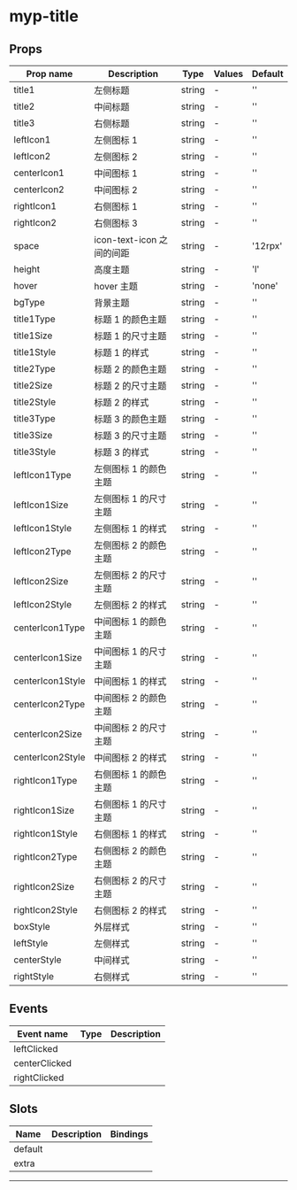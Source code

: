 # myp-title

## Props

| Prop name        | Description               | Type   | Values | Default |
| ---------------- | ------------------------- | ------ | ------ | ------- |
| title1           | 左侧标题                  | string | -      | ''      |
| title2           | 中间标题                  | string | -      | ''      |
| title3           | 右侧标题                  | string | -      | ''      |
| leftIcon1        | 左侧图标 1                | string | -      | ''      |
| leftIcon2        | 左侧图标 2                | string | -      | ''      |
| centerIcon1      | 中间图标 1                | string | -      | ''      |
| centerIcon2      | 中间图标 2                | string | -      | ''      |
| rightIcon1       | 右侧图标 1                | string | -      | ''      |
| rightIcon2       | 右侧图标 3                | string | -      | ''      |
| space            | icon-text-icon 之间的间距 | string | -      | '12rpx' |
| height           | 高度主题                  | string | -      | 'l'     |
| hover            | hover 主题                | string | -      | 'none'  |
| bgType           | 背景主题                  | string | -      | ''      |
| title1Type       | 标题 1 的颜色主题         | string | -      | ''      |
| title1Size       | 标题 1 的尺寸主题         | string | -      | ''      |
| title1Style      | 标题 1 的样式             | string | -      | ''      |
| title2Type       | 标题 2 的颜色主题         | string | -      | ''      |
| title2Size       | 标题 2 的尺寸主题         | string | -      | ''      |
| title2Style      | 标题 2 的样式             | string | -      | ''      |
| title3Type       | 标题 3 的颜色主题         | string | -      | ''      |
| title3Size       | 标题 3 的尺寸主题         | string | -      | ''      |
| title3Style      | 标题 3 的样式             | string | -      | ''      |
| leftIcon1Type    | 左侧图标 1 的颜色主题     | string | -      | ''      |
| leftIcon1Size    | 左侧图标 1 的尺寸主题     | string | -      | ''      |
| leftIcon1Style   | 左侧图标 1 的样式         | string | -      | ''      |
| leftIcon2Type    | 左侧图标 2 的颜色主题     | string | -      | ''      |
| leftIcon2Size    | 左侧图标 2 的尺寸主题     | string | -      | ''      |
| leftIcon2Style   | 左侧图标 2 的样式         | string | -      | ''      |
| centerIcon1Type  | 中间图标 1 的颜色主题     | string | -      | ''      |
| centerIcon1Size  | 中间图标 1 的尺寸主题     | string | -      | ''      |
| centerIcon1Style | 中间图标 1 的样式         | string | -      | ''      |
| centerIcon2Type  | 中间图标 2 的颜色主题     | string | -      | ''      |
| centerIcon2Size  | 中间图标 2 的尺寸主题     | string | -      | ''      |
| centerIcon2Style | 中间图标 2 的样式         | string | -      | ''      |
| rightIcon1Type   | 右侧图标 1 的颜色主题     | string | -      | ''      |
| rightIcon1Size   | 右侧图标 1 的尺寸主题     | string | -      | ''      |
| rightIcon1Style  | 右侧图标 1 的样式         | string | -      | ''      |
| rightIcon2Type   | 右侧图标 2 的颜色主题     | string | -      | ''      |
| rightIcon2Size   | 右侧图标 2 的尺寸主题     | string | -      | ''      |
| rightIcon2Style  | 右侧图标 2 的样式         | string | -      | ''      |
| boxStyle         | 外层样式                  | string | -      | ''      |
| leftStyle        | 左侧样式                  | string | -      | ''      |
| centerStyle      | 中间样式                  | string | -      | ''      |
| rightStyle       | 右侧样式                  | string | -      | ''      |

## Events

| Event name    | Type | Description |
| ------------- | ---- | ----------- |
| leftClicked   |      |
| centerClicked |      |
| rightClicked  |      |

## Slots

| Name    | Description | Bindings |
| ------- | ----------- | -------- |
| default |             |          |
| extra   |             |          |

---

